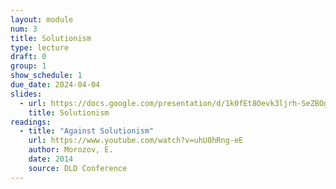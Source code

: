 ```yaml
---
layout: module
num: 3
title: Solutionism
type: lecture
draft: 0
group: 1
show_schedule: 1
due_date: 2024-04-04
slides:
  - url: https://docs.google.com/presentation/d/1k0fEt8Oevk3ljrh-SeZBOgmoUt0Hxa10EUJYrSwcpP4/edit?usp=sharing
    title: Solutionism
readings:
  - title: "Against Solutionism"
    url: https://www.youtube.com/watch?v=uhU0hRng-eE
    author: Morozov, E.
    date: 2014
    source: DLD Conference
---
```


